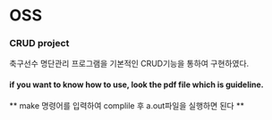 # OSS

### CRUD project

축구선수 명단관리 프로그램을 기본적인 CRUD기능을 통하여 구현하였다.

#### if you want to know how to use, look the pdf file which is guideline.

** make 명령어를 입력하여 complile 후 a.out파일을 실행하면 된다 **
